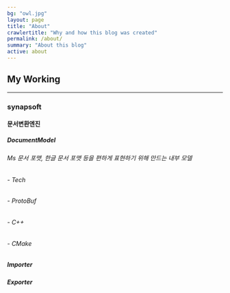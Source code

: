 ```yaml
---
bg: "owl.jpg"
layout: page
title: "About"
crawlertitle: "Why and how this blog was created"
permalink: /about/
summary: "About this blog"
active: about
---
```

## My Working
*****
### synapsoft
#### 문서변환엔진
##### DocumentModel
###### Ms 문서 포맷, 한글 문서 포맷 등을 편하게 표현하기 위해 만드는 내부 모델
###### - Tech
###### 	- ProtoBuf
###### 	- C++
###### 	- CMake

##### Importer
##### Exporter

